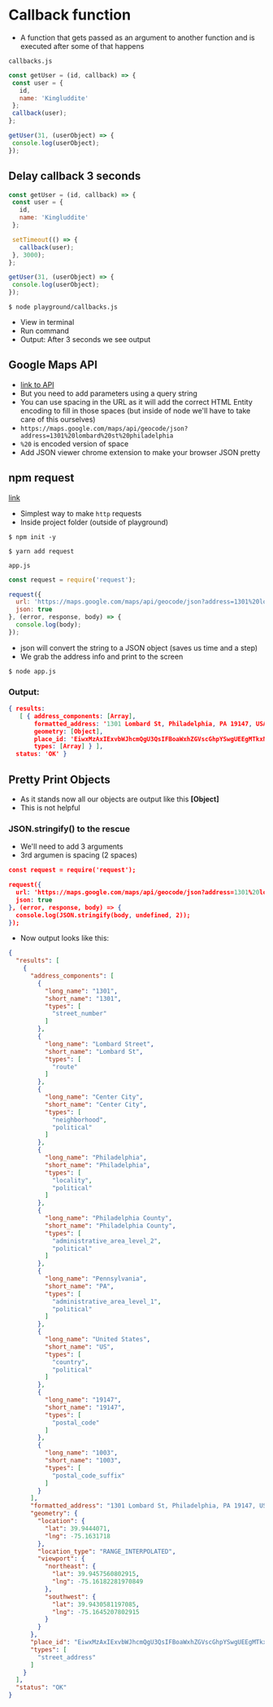 # Callback function
* A function that gets passed as an argument to another function and is executed after some of that happens

`callbacks.js`

```js
const getUser = (id, callback) => {
 const user = {
   id,
   name: 'Kingluddite'
 };
 callback(user);
};

getUser(31, (userObject) => {
 console.log(userObject);
});
```

## Delay callback 3 seconds
```js
const getUser = (id, callback) => {
 const user = {
   id,
   name: 'Kingluddite'
 };

 setTimeout(() => {
   callback(user);
 }, 3000);
};

getUser(31, (userObject) => {
 console.log(userObject);
});
```

`$ node playground/callbacks.js`

* View in terminal
* Run command
* Output: After 3 seconds we see output

## Google Maps API
* [link to API](https://maps.google.com/maps/api/geocode/json)
* But you need to add parameters using a query string
* You can use spacing in the URL as it will add the correct HTML Entity encoding to fill in those spaces (but inside of node we'll have to take care of this ourselves)
* `https://maps.google.com/maps/api/geocode/json?address=1301%20lombard%20st%20philadelphia`
* `%20` is encoded version of space
* Add JSON viewer chrome extension to make your browser JSON pretty

## npm request
[link](https://www.npmjs.com/package/request)

* Simplest way to make `http` requests
* Inside project folder (outside of playground)

`$ npm init -y`

`$ yarn add request`

`app.js`

```js
const request = require('request');

request({
  url: 'https://maps.google.com/maps/api/geocode/json?address=1301%20lombard%20st%20philadelphia',
  json: true
}, (error, response, body) => {
  console.log(body);
});
```

* json will convert the string to a JSON object (saves us time and a step)
* We grab the address info and print to the screen

`$ node app.js`

### Output:

```json
{ results:
   [ { address_components: [Array],
       formatted_address: '1301 Lombard St, Philadelphia, PA 19147, USA',
       geometry: [Object],
       place_id: 'EiwxMzAxIExvbWJhcmQgU3QsIFBoaWxhZGVscGhpYSwgUEEgMTkxNDcsIFVTQQ',
       types: [Array] } ],
  status: 'OK' }
```

## Pretty Print Objects
* As it stands now all our objects are output like this **[Object]**
* This is not helpful

### JSON.stringify() to the rescue
* We'll need to add 3 arguments
* 3rd argumen is spacing (2 spaces)

```json
const request = require('request');

request({
  url: 'https://maps.google.com/maps/api/geocode/json?address=1301%20lombard%20st%20philadelphia',
  json: true
}, (error, response, body) => {
  console.log(JSON.stringify(body, undefined, 2));
});
```

* Now output looks like this:

```json
{
  "results": [
    {
      "address_components": [
        {
          "long_name": "1301",
          "short_name": "1301",
          "types": [
            "street_number"
          ]
        },
        {
          "long_name": "Lombard Street",
          "short_name": "Lombard St",
          "types": [
            "route"
          ]
        },
        {
          "long_name": "Center City",
          "short_name": "Center City",
          "types": [
            "neighborhood",
            "political"
          ]
        },
        {
          "long_name": "Philadelphia",
          "short_name": "Philadelphia",
          "types": [
            "locality",
            "political"
          ]
        },
        {
          "long_name": "Philadelphia County",
          "short_name": "Philadelphia County",
          "types": [
            "administrative_area_level_2",
            "political"
          ]
        },
        {
          "long_name": "Pennsylvania",
          "short_name": "PA",
          "types": [
            "administrative_area_level_1",
            "political"
          ]
        },
        {
          "long_name": "United States",
          "short_name": "US",
          "types": [
            "country",
            "political"
          ]
        },
        {
          "long_name": "19147",
          "short_name": "19147",
          "types": [
            "postal_code"
          ]
        },
        {
          "long_name": "1003",
          "short_name": "1003",
          "types": [
            "postal_code_suffix"
          ]
        }
      ],
      "formatted_address": "1301 Lombard St, Philadelphia, PA 19147, USA",
      "geometry": {
        "location": {
          "lat": 39.9444071,
          "lng": -75.1631718
        },
        "location_type": "RANGE_INTERPOLATED",
        "viewport": {
          "northeast": {
            "lat": 39.9457560802915,
            "lng": -75.16182281970849
          },
          "southwest": {
            "lat": 39.9430581197085,
            "lng": -75.1645207802915
          }
        }
      },
      "place_id": "EiwxMzAxIExvbWJhcmQgU3QsIFBoaWxhZGVscGhpYSwgUEEgMTkxNDcsIFVTQQ",
      "types": [
        "street_address"
      ]
    }
  ],
  "status": "OK"
}
```


